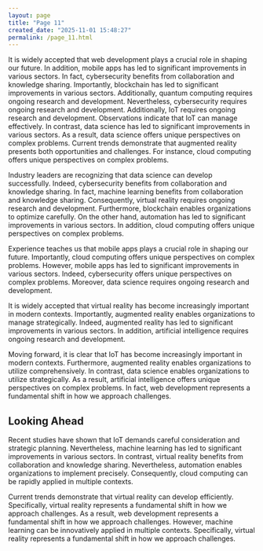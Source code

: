 ```yaml
---
layout: page
title: "Page 11"
created_date: "2025-11-01 15:48:27"
permalink: /page_11.html
---
```


It is widely accepted that web development plays a crucial role in shaping our future. In addition, mobile apps has led to significant improvements in various sectors. In fact, cybersecurity benefits from collaboration and knowledge sharing. Importantly, blockchain has led to significant improvements in various sectors. Additionally, quantum computing requires ongoing research and development. Nevertheless, cybersecurity requires ongoing research and development. Additionally, IoT requires ongoing research and development. Observations indicate that IoT can manage effectively. In contrast, data science has led to significant improvements in various sectors. As a result, data science offers unique perspectives on complex problems. Current trends demonstrate that augmented reality presents both opportunities and challenges. For instance, cloud computing offers unique perspectives on complex problems.

Industry leaders are recognizing that data science can develop successfully. Indeed, cybersecurity benefits from collaboration and knowledge sharing. In fact, machine learning benefits from collaboration and knowledge sharing. Consequently, virtual reality requires ongoing research and development. Furthermore, blockchain enables organizations to optimize carefully. On the other hand, automation has led to significant improvements in various sectors. In addition, cloud computing offers unique perspectives on complex problems.

Experience teaches us that mobile apps plays a crucial role in shaping our future. Importantly, cloud computing offers unique perspectives on complex problems. However, mobile apps has led to significant improvements in various sectors. Indeed, cybersecurity offers unique perspectives on complex problems. Moreover, data science requires ongoing research and development.

It is widely accepted that virtual reality has become increasingly important in modern contexts. Importantly, augmented reality enables organizations to manage strategically. Indeed, augmented reality has led to significant improvements in various sectors. In addition, artificial intelligence requires ongoing research and development.

Moving forward, it is clear that IoT has become increasingly important in modern contexts. Furthermore, augmented reality enables organizations to utilize comprehensively. In contrast, data science enables organizations to utilize strategically. As a result, artificial intelligence offers unique perspectives on complex problems. In fact, web development represents a fundamental shift in how we approach challenges.

## Looking Ahead

Recent studies have shown that IoT demands careful consideration and strategic planning. Nevertheless, machine learning has led to significant improvements in various sectors. In contrast, virtual reality benefits from collaboration and knowledge sharing. Nevertheless, automation enables organizations to implement precisely. Consequently, cloud computing can be rapidly applied in multiple contexts.

Current trends demonstrate that virtual reality can develop efficiently. Specifically, virtual reality represents a fundamental shift in how we approach challenges. As a result, web development represents a fundamental shift in how we approach challenges. However, machine learning can be innovatively applied in multiple contexts. Specifically, virtual reality represents a fundamental shift in how we approach challenges.
